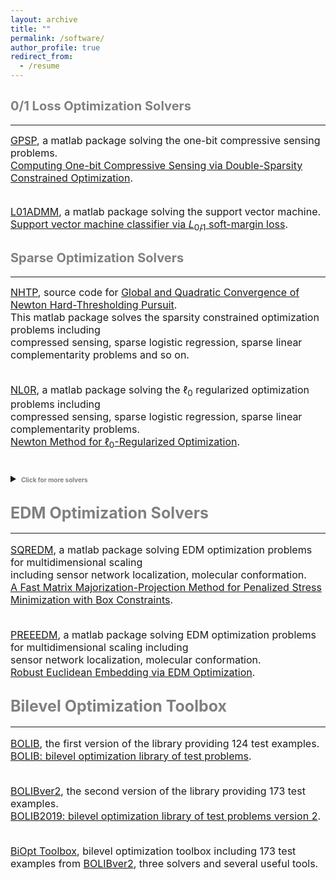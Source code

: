 ```yaml
---
layout: archive
title: ""  
permalink: /software/
author_profile: true
redirect_from:
  - /resume
---
```

 
 
## <span style="color:grey"><b style="font-size:20px">0/1 Loss Optimization Solvers</b></span>
---

  <font size=3> 
  <a href="https://github.com/ShenglongZhou/GPSP">GPSP</a>, a matlab package solving the one-bit compressive sensing problems.  <br>
  <a href="https://www.researchgate.net/publication/348371863">Computing One-bit Compressive Sensing via Double-Sparsity Constrained Optimization</a>. <br><br>
  
  <a href="https://github.com/Huajun-Wang/L01ADMM">L01ADMM</a>, a matlab package solving the support vector machine.   <br>
  <a href="https://arxiv.org/abs/1912.07418">Support vector machine classifier via  $L_{0/1}$ soft-margin loss</a>.     
  </font>



## <span style="color:grey"><b style="font-size:20px">Sparse  Optimization Solvers</b></span>
---

  <font size=3> 
  <a href="https://github.com/ShenglongZhou/NHTPver2">NHTP</a>, source code for <a href="https://arxiv.org/abs/1901.02763">Global and Quadratic Convergence of Newton Hard-Thresholding Pursuit</a>. <br>
  This matlab package solves the sparsity constrained optimization problems including <br>
  compressed sensing, sparse logistic regression, sparse linear complementarity problems and so on.   <br> <br>
    
  <a href="https://github.com/ShenglongZhou/NL0R">NL0R</a>, a matlab package solving the $\ell_0$ regularized optimization problems including <br>
  compressed sensing, sparse logistic regression, sparse linear complementarity problems.   <br>
  <a href="https://arxiv.org/abs/2004.05132">Newton Method for $\ell_0$-Regularized Optimization</a>.<br> <br> 
  
  <details>
  <summary><span style="color:grey"><b style="font-size:10px">Click for more solvers</b></span></summary>
  <br> 

  <a href="https://github.com/ShenglongZhou/IIHT">IIHT</a>, a matlab package solving the sparsity constrained optimization problems.   <br>
  <a href="http://www.ybook.co.jp/online2/oppjo/vol13/p325.html">A Convergent Iterative Hard Thresholding for Sparsity and Nonnegativity Constrained Optimization</a>. <br><br>
 
  <a href="https://github.com/ShenglongZhou/MIRL1">MIRL1</a>, a matlab package solving the reweighted $\ell_1$ minimization.    <br>
  <a href="https://doi.org/10.1093/imaiai/iaw002">A Null-space-based Weighted $\ell_1$ Minimisation Approach to Compressed Sensing</a>.<br><br>
 
  <a href="https://github.com/ShenglongZhou/HTPCP">HTPCP</a>, a matlab package solving the sparse linear/nonlinear complementarity problems.   <br>
  <a href="https://link.springer.com/article/10.1007/s11590-014-0834-7">A Half Thresholding Projection Algorithmfor Sparse Solutions of LCPs</a>. <br><br>
 
  <a href="https://github.com/ShenglongZhou/NSSVM">NSSVM</a>, a matlab package solving the sparse support vector machine.  Source codes for <br>
  <a href="https://arxiv.org/abs/2005.13771">Sparse SVM for Sufficient Data Reduction</a>. <br><br>
 
  <a href="https://github.com/ShenglongZhou/ADMM">ADMM</a>, a matlab package solving the  sparse and low-rank covariance matrix recovery problem.   <br>
  <a href="https://link.springer.com/article/10.1007/s40305-014-0058-7">Sparse and Low-Rank Covariance Matrix Estimation</a>. <br><br>
 

  <b> Two general forms of sparse optimization </b> <br><br>

  Sparsity  constrained optimization:
  \begin{eqnarray}
  \label{SCO} \min_{x} && f(x), ~ {\rm s.t.}, ~ \Vert x \Vert_0\leq s 
  \end{eqnarray}
   where $f: \mathbb{R}^{ n}\rightarrow  \mathbb{R}$, $s\ll n$ and $\Vert x \Vert_0$ is the so-called $\ell_0$ norm that counts the number of nonzero elements of $x$. 

  <br> <br>
  $\ell_0$ regularized optimization:
  \begin{eqnarray}
  \label{L0RO} \min_{x} && f(x) +\lambda \Vert x \Vert_0 
  \end{eqnarray}
   where $f: \mathbb{R}^{ n}\rightarrow  \mathbb{R}$ and $\lambda>0$.  <br><br>
 
 
  <b> Applications of sparse optimization </b>  <br><br>
 
  Compressed sensing (<span style="color:orange"><b>CS</b></span>):
  \begin{eqnarray}
  f(x) = (1/2) \Vert Ax-b \Vert^2
  \end{eqnarray}
  where $A\in\mathbb{R}^{m\times n}, b\in \mathbb{R}^{m}$. <br><br>

 
  Sparse logistic regression (<span style="color:orange"><b>SLR</b></span>):
  \begin{eqnarray}
  f(x) =  \frac{1}{m}\sum_{i=1}^{m}\left\lbrace \ln(1+ e^{\langle a_i, x\rangle})-b_i\langle a_i, x\rangle\right \rbrace+\mu\Vert x\Vert_2^2  
  \end{eqnarray}
  where $a_i\in\mathbb{R}^{n}, b_i\in \lbrace 0,1\rbrace, i=1,2,\cdots,m$ and $\mu\geq0$.<br><br>


  Sparse linear complementarity problem (<span style="color:orange"><b>SLCP</b></span>):
  \begin{eqnarray}
  f(x) = \frac{1}{r}\sum_{i=1}^{m}\left\lbrace   (x_i)^r_{+}(M_ix+q_i)^r_{+}  +   (-x_i)^r_{+}   +  (-M_ix-q_i)^r_+ \right \rbrace 
  \end{eqnarray}
  where $M\in\mathbb{R}^{n\times n}, q\in \mathbb{R}^{n}, r\geq 2$, $M_i$ is the $i$th row of $M$ and $t_+:=\max \lbrace t,0\rbrace$. 
  Note that  
  \begin{eqnarray}
   f(x)=0~~ \Longleftrightarrow~~ x \geq 0,~ Mx+q\geq 0,~ \langle x , Mx+q \rangle=0 \nonumber
  \end{eqnarray}
  <br> 

  Applications solved by the aforementioned solvers are summarized in following table:<br>

   <table border="2" width="0.5">
      <tr>
        <td style="width:5%" align="center"> </td>
        <td style="width:5%" align="center"><a  href='https://github.com/ShenglongZhou/NHTPver2'>NHTP</a></td>
        <td style="width:5%" align="center"><a  href='https://github.com/ShenglongZhou/NL0R'>NL0R</a></td>
        <td style="width:5%" align="center"><a  href='https://github.com/ShenglongZhou/IIHT'>IIHT</a></td>
        <td style="width:5%" align="center"><a  href='https://github.com/ShenglongZhou/MIRL1'>MIRL1</a></td>
        <td style="width:5%" align="center"><a  href='https://github.com/ShenglongZhou/HTPCP'>HTPCP</a></td>
      </tr>
       <tr>
          <td style="width:5%" align="left"><span style="color:orange"><b>CS</b></span></td>
          <td style="width:5%" align="center">$\surd$</td>
          <td style="width:5%" align="center">$\surd$</td>
          <td style="width:5%" align="center">$\surd$</td>
          <td style="width:5%" align="center">$\surd$</td>
          <td style="width:5%" align="center"> </td> 
      </tr>
        <tr>
          <td style="width:5%" align="left"><span style="color:orange"><b>SLR</b></span></td>
          <td style="width:5%" align="center">$\surd$</td>
          <td style="width:5%" align="center">$\surd$</td>
          <td style="width:5%" align="center">$\surd$</td>
          <td style="width:5%" align="center"> </td> 
          <td style="width:5%" align="center"> </td> 
      </tr>
        <tr>
          <td style="width:5%" align="left"><span style="color:orange"><b>SLCP</b></span></td>
          <td style="width:5%" align="center">$\surd$</td>
          <td style="width:5%" align="center">$\surd$</td>
          <td style="width:5%" align="center">$\surd$</td>
          <td style="width:5%" align="center"> </td>
          <td style="width:5%" align="center">$\surd$</td> 
      </tr>
      </table>
  </details> 
  </font>


## <span style="color:grey"><b style="font-size:25px">EDM Optimization Solvers</b></span>
---
  
  <font size=3> 

  <a href="https://github.com/ShenglongZhou/SQREDM">SQREDM</a>, a matlab package solving EDM optimization problems for multidimensional scaling <br>         including sensor network localization, molecular conformation.    <br>
  <a href="https://ieeexplore.ieee.org/document/8399531">A Fast Matrix Majorization-Projection Method for Penalized Stress Minimization with Box Constraints</a>.<br><br>
 
  <a href="https://github.com/ShenglongZhou/PREEEDM">PREEEDM</a>, a matlab package solving EDM optimization problems for multidimensional scaling including <br> sensor network localization, molecular conformation.  <br>
  <a href="https://doi.org/10.1007/s12532-019-00168-0">Robust Euclidean Embedding via EDM Optimization</a>. 
  </font>



## <span style="color:grey"><b style="font-size:25px">Bilevel Optimization Toolbox </b></span>
---

  <font size=3>
 
  <a href="https://github.com/ShenglongZhou/BOLIB">BOLIB</a>, the first version of the library providing 124 test examples.  <br>
  <a href="https://arxiv.org/abs/1812.00230">BOLIB: bilevel optimization library of test problems</a>.<br><br>
 
  <a href="https://biopt.github.io/bolib/">BOLIBver2</a>, the second version of  the library providing 173 test examples. <br>
  <a href="https://www.researchgate.net/publication/338375731">BOLIB2019: bilevel optimization library of test problems version 2</a>.<br><br>
 
  <a href="https://biopt.github.io/">BiOpt Toolbox</a>,  bilevel optimization toolbox including 173 test examples from <a href="https://biopt.github.io/bolib/">BOLIBver2</a>, three solvers and several useful tools. 
  </font>


